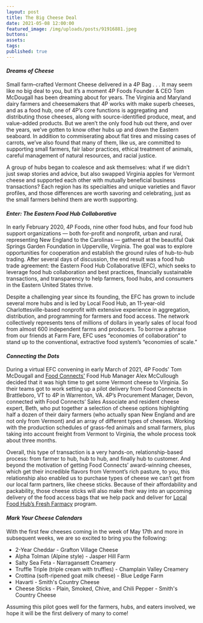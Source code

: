 ```yaml
---
layout: post
title: The Big Cheese Deal
date: 2021-05-08 12:00:00
featured_image: /img/uploads/posts/91916881.jpeg
buttons:
assets:
tags:
published: true
---
```

<div class="editable"><h4><strong><em>Dreams of Cheese</em></strong></h4><p>Small farm&ndash;crafted Vermont Cheese delivered in a 4P Bag . . . It may seem like no big deal to you, but it&rsquo;s a moment 4P Foods Founder &amp; CEO Tom McDougall has been dreaming about for years. The Virginia and Maryland dairy farmers and cheesemakers that 4P works with make superb cheeses, and as a food hub, one of 4P&rsquo;s core functions is aggregating and distributing those cheeses, along with source-identified produce, meat, and value-added products. But we aren&rsquo;t the only food hub out there, and over the years, we&rsquo;ve gotten to know other hubs up and down the Eastern seaboard. In addition to commiserating about flat tires and missing cases of carrots, we&rsquo;ve also found that many of them, like us, are committed to supporting small farmers, fair labor practices, ethical treatment of animals, careful management of natural resources, and racial justice.&nbsp;</p><p>A group of hubs began to coalesce and ask themselves: what if we didn&rsquo;t just swap stories and advice, but also swapped Virginia apples for Vermont cheese and supported each other with mutually beneficial business transactions? Each region has its specialties and unique varieties and flavor profiles, and those differences are worth savoring and celebrating, just as the small farmers behind them are worth supporting.</p><h4><strong><em>Enter: The Eastern Food Hub Collaborative</em></strong></h4><p>In early February 2020, 4P Foods, nine other food hubs, and four food hub support organizations &mdash; both for-profit and nonprofit, urban and rural, representing New England to the Carolinas &mdash; gathered at the beautiful Oak Springs Garden Foundation in Upperville, Virginia. The goal was to explore opportunities for cooperation and establish the ground rules of hub-to-hub trading. After several days of discussion, the end result was a food hub trade agreement: the Eastern Food Hub Collaborative (EFC), which seeks to leverage food hub collaboration and best practices, financially sustainable transactions, and transparency to help farmers, food hubs, and consumers in the Eastern United States thrive.&nbsp;</p><p>Despite a challenging year since its founding, the EFC has grown to include several more hubs and is led by Local Food Hub, an 11-year-old Charlottesville-based nonprofit with extensive experience in aggregation, distribution, and programming for farmers and food access. The network collectively represents tens of millions of dollars in yearly sales of local food from almost 600 independent farms and producers. To borrow a phrase from our friends at Farm Fare, EFC uses &ldquo;economies of collaboration&rdquo; to stand up to the conventional, extractive food system&rsquo;s &ldquo;economies of scale.&rdquo;</p><h4><strong><em>Connecting the Dots</em></strong></h4><p>During a virtual EFC convening in early March of 2021, 4P Foods' Tom McDougall and <a target="_blank" rel="noopener" href="https://www.foodconnects.org/">Food Connects'</a> Food Hub Manager Alex McCullough decided that it was high time to get some Vermont cheese to Virginia. So their teams got to work setting up a pilot delivery from Food Connects in Brattleboro, VT to 4P in Warrenton, VA. 4P&rsquo;s Procurement Manager, Devon, connected with Food Connects&rsquo; Sales Associate and resident cheese expert, Beth, who put together a selection of cheese options highlighting half a dozen of their dairy farmers (who actually span New England and are not only from Vermont) and an array of different types of cheeses. Working with the production schedules of grass-fed animals and small farmers, plus taking into account freight from Vermont to Virginia, the whole process took about three months.&nbsp;</p><p>Overall, this type of transaction is a very hands-on, relationship-based process: from farmer to hub, hub to hub, and finally hub to customer. And beyond the motivation of getting Food Connects&rsquo; award-winning cheeses, which get their incredible flavors from Vermont&rsquo;s rich pasture, to you, this relationship also enabled us to purchase types of cheese we can&rsquo;t get from our local farm partners, like cheese sticks. Because of their affordability and packability, those cheese sticks will also make their way into an upcoming delivery of the food access bags that we help pack and deliver for <a target="_blank" rel="noopener" href="https://www.localfoodhub.org/program/food-access/">Local Food Hub&rsquo;s Fresh Farmacy</a> program.</p><h4><strong><em>Mark Your Cheese Calendars</em></strong></h4><p>With the first few cheeses coming in the week of May 17th and more in subsequent weeks, we are so excited to bring you the following:</p><ul><li>2-Year Cheddar - Grafton Village Cheese</li><li>Alpha Tolman (Alpine style) - Jasper Hill Farm</li><li>Salty Sea Feta - Narragansett Creamery</li><li>Truffle Triple (triple cream with truffles) - Champlain Valley Creamery</li><li>Crottina (soft-ripened goat milk cheese) - Blue Ledge Farm</li><li>Havarti - Smith's Country Cheese</li><li>Cheese Sticks - Plain, Smoked, Chive, and Chili Pepper - Smith's Country Cheese</li></ul><p>Assuming this pilot goes well for the farmers, hubs, and eaters involved, we hope it will be the first delivery of many to come!</p></div>
